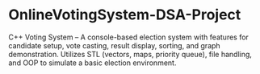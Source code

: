 # OnlineVotingSystem-DSA-Project
 C++ Voting System – A console-based election system with features for candidate setup, vote casting, result display, sorting, and graph demonstration. Utilizes STL (vectors, maps, priority queue), file handling, and OOP to simulate a basic election environment.
